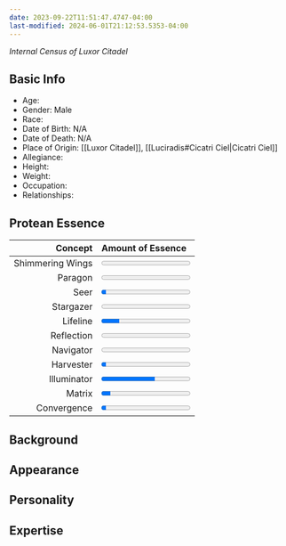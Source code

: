 ```yaml
---
date: 2023-09-22T11:51:47.4747-04:00
last-modified: 2024-06-01T21:12:53.5353-04:00
---
```

*Internal Census of Luxor Citadel*
## Basic Info
- Age: 
- Gender: Male
- Race: 
- Date of Birth: N/A
- Date of Death: N/A
- Place of Origin: [[Luxor Citadel]], [[Luciradis#Cicatri Ciel|Cicatri Ciel]]
- Allegiance: 
- Height: 
- Weight:
- Occupation:
- Relationships:

## Protean Essence

|      **Concept** | **Amount of Essence**                      |
| ---------------: | :----------------------------------------- |
| Shimmering Wings | <progress value="0" max="100"></progress>  |
|          Paragon | <progress value="0" max="100"></progress>  |
|             Seer | <progress value="5" max="100"></progress>  |
|        Stargazer | <progress value="0" max="100"></progress>  |
|         Lifeline | <progress value="20" max="100"></progress> |
|       Reflection | <progress value="0" max="100"></progress>  |
|        Navigator | <progress value="0" max="100"></progress>  |
|        Harvester | <progress value="5" max="100"></progress>  |
|      Illuminator | <progress value="60" max="100"></progress> |
|           Matrix | <progress value="10" max="100"></progress> |
|      Convergence | <progress value="5" max="100"></progress>  |

## Background

## Appearance

## Personality

## Expertise